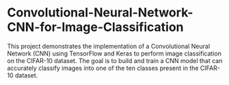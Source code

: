 # Convolutional-Neural-Network-CNN-for-Image-Classification
This project demonstrates the implementation of a Convolutional Neural Network (CNN) using TensorFlow and Keras to perform image classification on the CIFAR-10 dataset. The goal is to build and train a CNN model that can accurately classify images into one of the ten classes present in the CIFAR-10 dataset.
